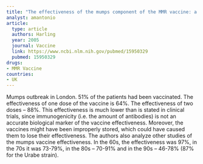 ```yaml
---
title: "The effectiveness of the mumps component of the MMR vaccine: a case control study"
analyst: amantonio
article:
  type: article
  authors: Harling
  year: 2005
  journal: Vaccine
  link: https://www.ncbi.nlm.nih.gov/pubmed/15950329
  pubmed: 15950329
drugs:
- MMR Vaccine
countries:
- UK
---
```


Mumps outbreak in London. 51% of the patients had been vaccinated. The effectiveness of one dose of the vaccine is 64%. The effectiveness of two doses – 88%. This effectiveness is much lower than is stated in clinical trials, since immunogenicity (i.e. the amount of antibodies) is not an accurate biological marker of the vaccine effectiveness. Moreover, the vaccines might have been improperly stored, which could have caused them to lose their effectiveness.
The authors also analyze other studies of the mumps vaccine effectiveness. In the 60s, the effectiveness was 97%, in the 70s it was 73-79%, in the 80s – 70-91% and in the 90s – 46-78% (87% for the Urabe strain).
